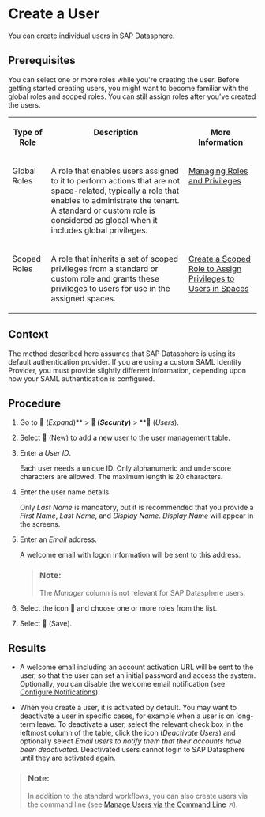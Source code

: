 <!-- loio58d4b24f766c4879b71c33f8e8dd5da8 -->

<link rel="stylesheet" type="text/css" href="../css/sap-icons.css"/>

# Create a User

You can create individual users in SAP Datasphere.



<a name="loio58d4b24f766c4879b71c33f8e8dd5da8__prereq_lkd_3n1_jhb"/>

## Prerequisites

You can select one or more roles while you're creating the user. Before getting started creating users, you might want to become familiar with the global roles and scoped roles. You can still assign roles after you've created the users.


<table>
<tr>
<th valign="top">

Type of Role

</th>
<th valign="top">

Description

</th>
<th valign="top">

More Information

</th>
</tr>
<tr>
<td valign="top">

Global Roles

</td>
<td valign="top">

A role that enables users assigned to it to perform actions that are not space-related, typically a role that enables to administrate the tenant. A standard or custom role is considered as global when it includes global privileges.

</td>
<td valign="top">

[Managing Roles and Privileges](managing-roles-and-privileges-3740dac.md) 

</td>
</tr>
<tr>
<td valign="top">

Scoped Roles

</td>
<td valign="top">

A role that inherits a set of scoped privileges from a standard or custom role and grants these privileges to users for use in the assigned spaces.

</td>
<td valign="top">

[Create a Scoped Role to Assign Privileges to Users in Spaces](create-a-scoped-role-to-assign-privileges-to-users-in-spaces-b5c4e0b.md)

</td>
</tr>
</table>



<a name="loio58d4b24f766c4879b71c33f8e8dd5da8__context_mgz_hjz_1fb"/>

## Context

The method described here assumes that SAP Datasphere is using its default authentication provider. If you are using a custom SAML Identity Provider, you must provide slightly different information, depending upon how your SAML authentication is configured.



## Procedure

1.  Go to <span class="FPA-icons-V3"></span> \(*Expand*\)** \> **<span class="FPA-icons-V3"></span> \(*Security*\)** \> **<span class="FPA-icons-V3"></span> \(*Users*\).

2.  Select <span class="FPA-icons-V3"></span> \(New\) to add a new user to the user management table.

3.  Enter a *User ID*.

    Each user needs a unique ID. Only alphanumeric and underscore characters are allowed. The maximum length is 20 characters.

4.  Enter the user name details.

    Only *Last Name* is mandatory, but it is recommended that you provide a *First Name*, *Last Name*, and *Display Name*. *Display Name* will appear in the screens.

5.  Enter an *Email* address.

    A welcome email with logon information will be sent to this address.

    > ### Note:  
    > The *Manager* column is not relevant for SAP Datasphere users.

6.  Select the icon <span class="FPA-icons-V3"></span> and choose one or more roles from the list.

7.  Select <span class="FPA-icons-V3"></span> \(Save\).




## Results

-   A welcome email including an account activation URL will be sent to the user, so that the user can set an initial password and access the system. Optionally, you can disable the welcome email notification \(see [Configure Notifications](../Monitoring-SAP-Datasphere/configure-notifications-4388411.md)\).

-   When you create a user, it is activated by default. You may want to deactivate a user in specific cases, for example when a user is on long-term leave. To deactivate a user, select the relevant check box in the leftmost column of the table, click the icon \(*Deactivate Users*\) and optionally select *Email users to notify them that their accounts have been deactivated*. Deactivated users cannot login to SAP Datasphere until they are activated again.


> ### Note:  
> In addition to the standard workflows, you can also create users via the command line \(see [Manage Users via the Command Line](https://help.sap.com/viewer/9b8363ae47c347de9a027c0e5567a37a/DEV_CURRENT/en-US/72dc33a8f41944f78318138bc1a57307.html "Users with a DW Administrator role (or with equivalent privileges) can list, create, update, and delete users via the command line.") :arrow_upper_right:\).

